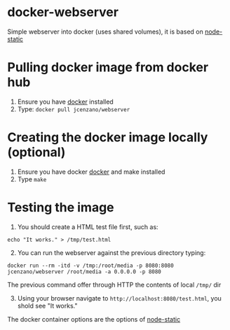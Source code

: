 # docker-webserver
Simple webserver into docker (uses shared volumes), it is based on [node-static](https://github.com/cloudhead/node-static)

# Pulling docker image from docker hub
1. Ensure you have [docker](https://www.docker.com) installed
2. Type: `docker pull jcenzano/webserver`

# Creating the docker image locally (optional)
1. Ensure you have docker [docker](https://www.docker.com) and make installed
2. Type `make`

# Testing the image
1. You should create a HTML test file first, such as:
```
echo "It works." > /tmp/test.html
```
2. You can run the webserver against the previous directory typing:
```
docker run --rm -itd -v /tmp:/root/media -p 8080:8080 jcenzano/webserver /root/media -a 0.0.0.0 -p 8080 
```
The previous command offer through HTTP the contents of local `/tmp/` dir

3. Using your browser navigate to `http://localhost:8080/test.html`, you shold see "It works."

The docker container options are the options of [node-static](https://github.com/cloudhead/node-static)
